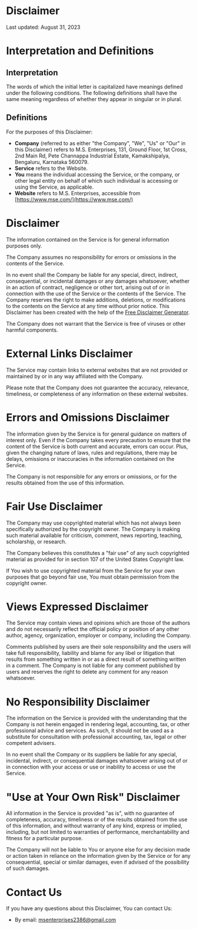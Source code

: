 # Disclaimer

Last updated: August 31, 2023

# Interpretation and Definitions

## Interpretation

The words of which the initial letter is capitalized have meanings defined under the following conditions.
The following definitions shall have the same meaning regardless of whether they appear in singular or in plural.

## Definitions

For the purposes of this Disclaimer:

- __Company__ (referred to as either "the Company", "We", "Us" or "Our" in this Disclaimer) refers to M.S. Enterprises, 131, Ground Floor, 1st Cross, 2nd Main Rd, Pete Channappa Industrial Estate, Kamakshipalya, Bengaluru, Karnataka 560079.
- __Service__ refers to the Website.
- __You__ means the individual accessing the Service, or the company, or other legal entity on behalf of which such individual is accessing or using the Service, as applicable.
- __Website__ refers to M.S. Enterprises, accessible from [https://www.mse.com/](https://www.mse.com/)


# Disclaimer

The information contained on the Service is for general information purposes only.

The Company assumes no responsibility for errors or omissions in the contents of the Service.

In no event shall the Company be liable for any special, direct, indirect, consequential, or incidental damages or any damages whatsoever, whether in an action of contract, negligence or other tort, arising out of or in connection with the use of the Service or the contents of the Service. The Company reserves the right to make additions, deletions, or modifications to the contents on the Service at any time without prior notice. This Disclaimer has been created with the help of the [Free Disclaimer Generator](https://www.freeprivacypolicy.com/free-disclaimer-generator/).

The Company does not warrant that the Service is free of viruses or other harmful components.







# External Links Disclaimer

The Service may contain links to external websites that are not provided or maintained by or in any way affiliated with the Company.

Please note that the Company does not guarantee the accuracy, relevance, timeliness, or completeness of any information on these external websites.





# Errors and Omissions Disclaimer

The information given by the Service is for general guidance on matters of interest only. Even if the Company takes every precaution to ensure that the content of the Service is both current and accurate, errors can occur. Plus, given the changing nature of laws, rules and regulations, there may be delays, omissions or inaccuracies in the information contained on the Service.

The Company is not responsible for any errors or omissions, or for the results obtained from the use of this information.

# Fair Use Disclaimer

The Company may use copyrighted material which has not always been specifically authorized by the copyright owner. The Company is making such material available for criticism, comment, news reporting, teaching, scholarship, or research.

The Company believes this constitutes a "fair use" of any such copyrighted material as provided for in section 107 of the United States Copyright law.

If You wish to use copyrighted material from the Service for your own purposes that go beyond fair use, You must obtain permission from the copyright owner.

# Views Expressed Disclaimer

The Service may contain views and opinions which are those of the authors and do not necessarily reflect the official policy or position of any other author, agency, organization, employer or company, including the Company.

Comments published by users are their sole responsibility and the users will take full responsibility, liability and blame for any libel or litigation that results from something written in or as a direct result of something written in a comment. The Company is not liable for any comment published by users and reserves the right to delete any comment for any reason whatsoever.

# No Responsibility Disclaimer

The information on the Service is provided with the understanding that the Company is not herein engaged in rendering legal, accounting, tax, or other professional advice and services. As such, it should not be used as a substitute for consultation with professional accounting, tax, legal or other competent advisers.

In no event shall the Company or its suppliers be liable for any special, incidental, indirect, or consequential damages whatsoever arising out of or in connection with your access or use or inability to access or use the Service.

# "Use at Your Own Risk" Disclaimer

All information in the Service is provided "as is", with no guarantee of completeness, accuracy, timeliness or of the results obtained from the use of this information, and without warranty of any kind, express or implied, including, but not limited to warranties of performance, merchantability and fitness for a particular purpose.

The Company will not be liable to You or anyone else for any decision made or action taken in reliance on the information given by the Service or for any consequential, special or similar damages, even if advised of the possibility of such damages.

# Contact Us

If you have any questions about this Disclaimer, You can contact Us:


- By email: msenterprises2386@gmail.com